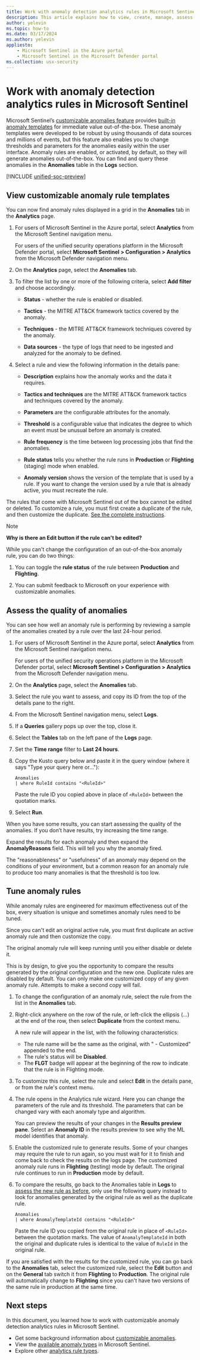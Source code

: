 ```yaml
---
title: Work with anomaly detection analytics rules in Microsoft Sentinel
description: This article explains how to view, create, manage, assess, and fine-tune anomaly detection analytics rules in Microsoft Sentinel.
author: yelevin
ms.topic: how-to
ms.date: 03/17/2024
ms.author: yelevin
appliesto:
    - Microsoft Sentinel in the Azure portal
    - Microsoft Sentinel in the Microsoft Defender portal
ms.collection: usx-security
---
```


# Work with anomaly detection analytics rules in Microsoft Sentinel

Microsoft Sentinel’s [customizable anomalies feature](soc-ml-anomalies.md) provides [built-in anomaly templates](detect-threats-built-in.md#anomaly) for immediate value out-of-the-box. These anomaly templates were developed to be robust by using thousands of data sources and millions of events, but this feature also enables you to change thresholds and parameters for the anomalies easily within the user interface. Anomaly rules are enabled, or activated, by default, so they will generate anomalies out-of-the-box. You can find and query these anomalies in the **Anomalies** table in the **Logs** section.

[!INCLUDE [unified-soc-preview](includes/unified-soc-preview.md)]

## View customizable anomaly rule templates

You can now find anomaly rules displayed in a grid in the **Anomalies** tab in the **Analytics** page.

1. For users of Microsoft Sentinel in the Azure portal, select **Analytics** from the Microsoft Sentinel navigation menu.

    For users of the unified security operations platform in the Microsoft Defender portal, select **Microsoft Sentinel > Configuration > Analytics** from the Microsoft Defender navigation menu.

1. On the **Analytics** page, select the **Anomalies** tab.

1. To filter the list by one or more of the following criteria, select **Add filter** and choose accordingly.

    - **Status** - whether the rule is enabled or disabled.

    - **Tactics** - the MITRE ATT&CK framework tactics covered by the anomaly.

    - **Techniques** - the MITRE ATT&CK framework techniques covered by the anomaly.

    - **Data sources** - the type of logs that need to be ingested and analyzed for the anomaly to be defined.

1. Select a rule and view the following information in the details pane:

    - **Description** explains how the anomaly works and the data it requires.

    - **Tactics and techniques** are the MITRE ATT&CK framework tactics and techniques covered by the anomaly.

    - **Parameters** are the configurable attributes for the anomaly.

    - **Threshold** is a configurable value that indicates the degree to which an event must be unusual before an anomaly is created.

    - **Rule frequency** is the time between log processing jobs that find the anomalies.

    - **Rule status** tells you whether the rule runs in **Production** or **Flighting** (staging) mode when enabled.

    - **Anomaly version** shows the version of the template that is used by a rule. If you want to change the version used by a rule that is already active, you must recreate the rule.

The rules that come with Microsoft Sentinel out of the box cannot be edited or deleted. To customize a rule, you must first create a duplicate of the rule, and then customize the duplicate. [See the complete instructions](#tune-anomaly-rules).

> [!NOTE]
> **Why is there an Edit button if the rule can't be edited?**
>
> While you can't change the configuration of an out-of-the-box anomaly rule, you can do two things:
>
> 1. You can toggle the **rule status** of the rule between **Production** and **Flighting**.
>
> 1. You can submit feedback to Microsoft on your experience with customizable anomalies.

## Assess the quality of anomalies

You can see how well an anomaly rule is performing by reviewing a sample of the anomalies created by a rule over the last 24-hour period. 

1. For users of Microsoft Sentinel in the Azure portal, select **Analytics** from the Microsoft Sentinel navigation menu.

    For users of the unified security operations platform in the Microsoft Defender portal, select **Microsoft Sentinel > Configuration > Analytics** from the Microsoft Defender navigation menu.

1. On the **Analytics** page, select the **Anomalies** tab.

1. Select the rule you want to assess, and copy its ID from the top of the details pane to the right.

1. From the Microsoft Sentinel navigation menu, select **Logs**.

1. If a **Queries** gallery pops up over the top, close it.

1. Select the **Tables** tab on the left pane of the **Logs** page.

1. Set the **Time range** filter to **Last 24 hours**.

1. Copy the Kusto query below and paste it in the query window (where it says "Type your query here or..."):

    ```kusto
    Anomalies 
    | where RuleId contains "<RuleId>"
    ```
    Paste the rule ID you copied above in place of `<RuleId>` between the quotation marks.

1. Select **Run**. 

When you have some results, you can start assessing the quality of the anomalies. If you don’t have results, try increasing the time range.

Expand the results for each anomaly and then expand the **AnomalyReasons** field. This will tell you why the anomaly fired.

The "reasonableness" or "usefulness" of an anomaly may depend on the conditions of your environment, but a common reason for an anomaly rule to produce too many anomalies is that the threshold is too low.

## Tune anomaly rules

While anomaly rules are engineered for maximum effectiveness out of the box, every situation is unique and sometimes anomaly rules need to be tuned.

Since you can't edit an original active rule, you must first duplicate an active anomaly rule and then customize the copy.

The original anomaly rule will keep running until you either disable or delete it.

This is by design, to give you the opportunity to compare the results generated by the original configuration and the new one. Duplicate rules are disabled by default. You can only make one customized copy of any given anomaly rule. Attempts to make a second copy will fail.

1. To change the configuration of an anomaly rule, select the rule from the list in the **Anomalies** tab.

1. Right-click anywhere on the row of the rule, or left-click the ellipsis (...) at the end of the row, then select **Duplicate** from the context menu.

    A new rule will appear in the list, with the following characteristics:
    - The rule name will be the same as the original, with " - Customized" appended to the end.
    - The rule's status will be **Disabled**.
    - The **FLGT** badge will appear at the beginning of the row to indicate that the rule is in Flighting mode.

1. To customize this rule, select the rule and select **Edit** in the details pane, or from the rule's context menu.

1. The rule opens in the Analytics rule wizard. Here you can change the parameters of the rule and its threshold. The parameters that can be changed vary with each anomaly type and algorithm.

    You can preview the results of your changes in the **Results preview pane**. Select an **Anomaly ID** in the results preview to see why the ML model identifies that anomaly.

1. Enable the customized rule to generate results. Some of your changes may require the rule to run again, so you must wait for it to finish and come back to check the results on the logs page. The customized anomaly rule runs in **Flighting** (testing) mode by default. The original rule continues to run in **Production** mode by default.

1. To compare the results, go back to the Anomalies table in **Logs** to [assess the new rule as before](#assess-the-quality-of-anomalies), only use the following query instead to look for anomalies generated by the original rule as well as the duplicate rule.

    ```kusto
    Anomalies 
    | where AnomalyTemplateId contains "<RuleId>"
    ```
    Paste the rule ID you copied from the original rule in place of `<RuleId>` between the quotation marks. The value of `AnomalyTemplateId` in both the original and duplicate rules is identical to the value of `RuleId` in the original rule.

If you are satisfied with the results for the customized rule, you can go back to the **Anomalies** tab, select the customized rule, select the **Edit** button and on the **General** tab switch it from **Flighting** to **Production**. The original rule will automatically change to **Flighting** since you can't have two versions of the same rule in production at the same time. 

## Next steps

In this document, you learned how to work with customizable anomaly detection analytics rules in Microsoft Sentinel.

- Get some background information about [customizable anomalies](soc-ml-anomalies.md).
- View the [available anomaly types](anomalies-reference.md) in Microsoft Sentinel.
- Explore other [analytics rule types](detect-threats-built-in.md).
